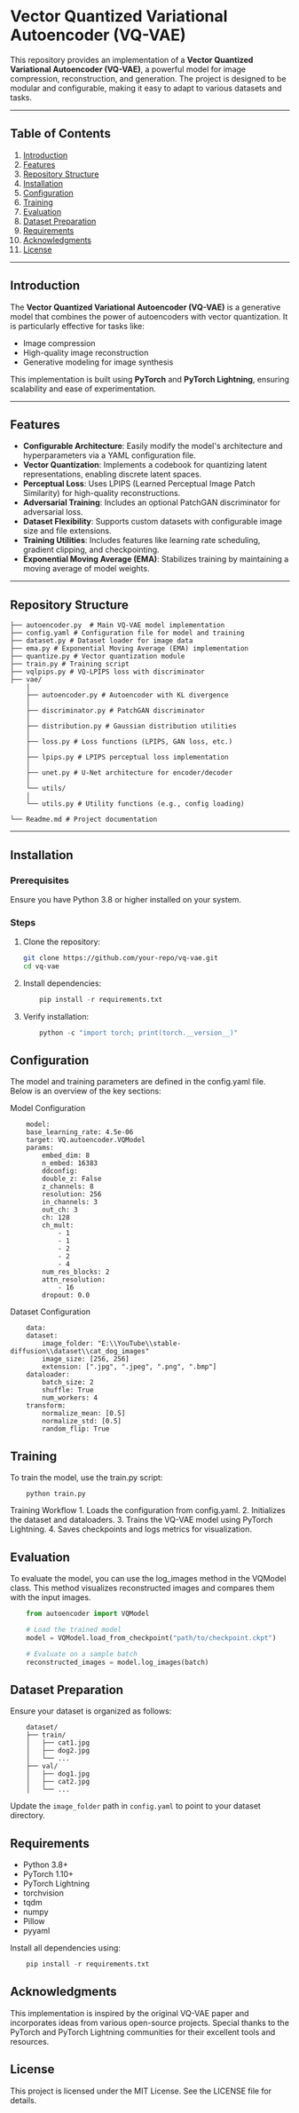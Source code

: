 # Vector Quantized Variational Autoencoder (VQ-VAE)

This repository provides an implementation of a **Vector Quantized Variational Autoencoder (VQ-VAE)**, a powerful model for image compression, reconstruction, and generation. The project is designed to be modular and configurable, making it easy to adapt to various datasets and tasks.

---

## Table of Contents

1. [Introduction](#introduction)
2. [Features](#features)
3. [Repository Structure](#repository-structure)
4. [Installation](#installation)
5. [Configuration](#configuration)
6. [Training](#training)
7. [Evaluation](#evaluation)
8. [Dataset Preparation](#dataset-preparation)
9. [Requirements](#requirements)
10. [Acknowledgments](#acknowledgments)
11. [License](#license)

---

## Introduction

The **Vector Quantized Variational Autoencoder (VQ-VAE)** is a generative model that combines the power of autoencoders with vector quantization. It is particularly effective for tasks like:

- Image compression
- High-quality image reconstruction
- Generative modeling for image synthesis

This implementation is built using **PyTorch** and **PyTorch Lightning**, ensuring scalability and ease of experimentation.

---

## Features

- **Configurable Architecture**: Easily modify the model's architecture and hyperparameters via a YAML configuration file.
- **Vector Quantization**: Implements a codebook for quantizing latent representations, enabling discrete latent spaces.
- **Perceptual Loss**: Uses LPIPS (Learned Perceptual Image Patch Similarity) for high-quality reconstructions.
- **Adversarial Training**: Includes an optional PatchGAN discriminator for adversarial loss.
- **Dataset Flexibility**: Supports custom datasets with configurable image size and file extensions.
- **Training Utilities**: Includes features like learning rate scheduling, gradient clipping, and checkpointing.
- **Exponential Moving Average (EMA)**: Stabilizes training by maintaining a moving average of model weights.

---

## Repository Structure
```
├── autoencoder.py  # Main VQ-VAE model implementation 
├── config.yaml # Configuration file for model and training 
├── dataset.py # Dataset loader for image data 
├── ema.py # Exponential Moving Average (EMA) implementation 
├── quantize.py # Vector quantization module 
├── train.py # Training script 
├── vqlpips.py # VQ-LPIPS loss with discriminator 
├── vae/ 
    │ 
    ├── autoencoder.py # Autoencoder with KL divergence 
    │ 
    ├── discriminator.py # PatchGAN discriminator 
    │ 
    ├── distribution.py # Gaussian distribution utilities 
    │ 
    ├── loss.py # Loss functions (LPIPS, GAN loss, etc.) 
    │ 
    ├── lpips.py # LPIPS perceptual loss implementation 
    │ 
    ├── unet.py # U-Net architecture for encoder/decoder 
    │ 
    └── utils/ 
    │ 
    └── utils.py # Utility functions (e.g., config loading) 

└── Readme.md # Project documentation
```

---

## Installation

### Prerequisites

Ensure you have Python 3.8 or higher installed on your system.

### Steps

1. Clone the repository:
   ```bash
   git clone https://github.com/your-repo/vq-vae.git
   cd vq-vae

2. Install dependencies:
    ```python
        pip install -r requirements.txt
    ```

3. Verify installation:
    ```python
        python -c "import torch; print(torch.__version__)"
    ```


## Configuration
The model and training parameters are defined in the config.yaml file. Below is an overview of the key sections:

Model Configuration
```
    model:
    base_learning_rate: 4.5e-06
    target: VQ.autoencoder.VQModel
    params:
        embed_dim: 8
        n_embed: 16383
        ddconfig:
        double_z: False
        z_channels: 8
        resolution: 256
        in_channels: 3
        out_ch: 3
        ch: 128
        ch_mult:
            - 1
            - 1
            - 2
            - 2
            - 4
        num_res_blocks: 2
        attn_resolution:
            - 16
        dropout: 0.0
```

Dataset Configuration
```
    data:
    dataset:
        image_folder: "E:\\YouTube\\stable-diffusion\\dataset\\cat_dog_images"
        image_size: [256, 256]
        extension: [".jpg", ".jpeg", ".png", ".bmp"]
    dataloader:
        batch_size: 2
        shuffle: True
        num_workers: 4
    transform:
        normalize_mean: [0.5]
        normalize_std: [0.5]
        random_flip: True
```

## Training
To train the model, use the train.py script:

```
    python train.py
```

Training Workflow
    1. Loads the configuration from config.yaml.
    2. Initializes the dataset and dataloaders.
    3. Trains the VQ-VAE model using PyTorch Lightning.
    4. Saves checkpoints and logs metrics for visualization.


## Evaluation
To evaluate the model, you can use the log_images method in the VQModel class. This method visualizes reconstructed images and compares them with the input images.

```python
    from autoencoder import VQModel

    # Load the trained model
    model = VQModel.load_from_checkpoint("path/to/checkpoint.ckpt")

    # Evaluate on a sample batch
    reconstructed_images = model.log_images(batch)
```

## Dataset Preparation
Ensure your dataset is organized as follows:
```
    dataset/
    ├── train/
    │   ├── cat1.jpg
    │   ├── dog2.jpg
    │   └── ...
    ├── val/
    │   ├── dog1.jpg
    │   ├── cat2.jpg
    │   └── ...
```

Update the `image_folder` path in `config.yaml` to point to your dataset directory.

## Requirements

- Python 3.8+
- PyTorch 1.10+
- PyTorch Lightning
- torchvision
- tqdm
- numpy
- Pillow
- pyyaml

Install all dependencies using:

```python
    pip install -r requirements.txt
```

## Acknowledgments
This implementation is inspired by the original VQ-VAE paper and incorporates ideas from various open-source projects. Special thanks to the PyTorch and PyTorch Lightning communities for their excellent tools and resources.

## License
This project is licensed under the MIT License. See the LICENSE file for details.

